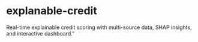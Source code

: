 # explanable-credit
Real-time explainable credit scoring with multi-source data, SHAP insights, and interactive dashboard.”
